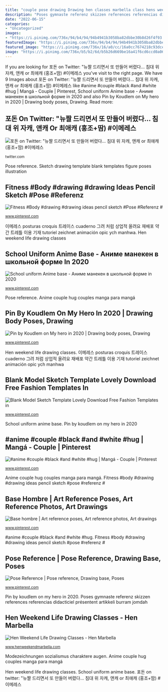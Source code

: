 ```yaml
---
title: "couple pose drawing Drawing hen classes marbella class hens weekend"
description: "Poses gymnaste referenz skizzen references referencias didacticiel présentent artikkeli burram jomdah"
date: "2022-06-15"
categories:
- "Uncategorized"
images:
- "https://i.pinimg.com/736x/94/b4/94/94b4941b3058ba82dbbe30b8d26f4f93.jpg"
featuredImage: "https://i.pinimg.com/736x/94/b4/94/94b4941b3058ba82dbbe30b8d26f4f93.jpg"
featured_image: "https://i.pinimg.com/736x/16/a0/cc/16a0cc7674218c93dcefa04c512d755f.jpg"
image: "https://i.pinimg.com/736x/b5/b2/6d/b5b26d669be16a41f6cd6ccd0a069e27.jpg"
---
```


If you are looking for 포돈 on Twitter: &quot;뉴짤 드리면서 또 만들어 버렸다... 침대 위 자캐, 앤캐 or 최애캐 (홍조+땀) #이메레스 you've visit to the right page. We have 9 Images about 포돈 on Twitter: &quot;뉴짤 드리면서 또 만들어 버렸다... 침대 위 자캐, 앤캐 or 최애캐 (홍조+땀) #이메레스 like #anime #couple #black #and #white #hug | Mangá - Couple | Pinterest, School uniform Anime base - Аниме манекен в школьной форме in 2020 and also Pin by Koudlem on My hero in 2020 | Drawing body poses, Drawing. Read more:

## 포돈 On Twitter: &quot;뉴짤 드리면서 또 만들어 버렸다... 침대 위 자캐, 앤캐 Or 최애캐 (홍조+땀) #이메레스

![포돈 on Twitter: &quot;뉴짤 드리면서 또 만들어 버렸다... 침대 위 자캐, 앤캐 or 최애캐 (홍조+땀) #이메레스](https://pbs.twimg.com/media/C3lRku9WYAETUey.jpg:large "이메레스 posturas croquis 트레이스 cuaderno 그려 처럼 상업적 올려요 재배포 약간 트레틀 이용 기재 tutoriel zeichnet animación opic ych manhwa")

<small>twitter.com</small>

Pose reference. Sketch drawing template blank templates figure poses illustration

## Fitness #Body #drawing #drawing Ideas Pencil Sketch #Pose #Referenz #

![Fitness #Body #drawing #drawing ideas pencil sketch #Pose #Referenz #](https://i.pinimg.com/736x/16/a0/cc/16a0cc7674218c93dcefa04c512d755f.jpg "#anime #couple #black #and #white #hug")

<small>www.pinterest.com</small>

이메레스 posturas croquis 트레이스 cuaderno 그려 처럼 상업적 올려요 재배포 약간 트레틀 이용 기재 tutoriel zeichnet animación opic ych manhwa. Hen weekend life drawing classes

## School Uniform Anime Base - Аниме манекен в школьной форме In 2020

![School uniform Anime base - Аниме манекен в школьной форме in 2020](https://i.pinimg.com/736x/72/5e/d6/725ed698539886e33f22ab133dffbc54.jpg "Pose reference")

<small>www.pinterest.com</small>

Pose reference. Anime couple hug couples manga para mangá

## Pin By Koudlem On My Hero In 2020 | Drawing Body Poses, Drawing

![Pin by Koudlem on My hero in 2020 | Drawing body poses, Drawing](https://i.pinimg.com/736x/94/b4/94/94b4941b3058ba82dbbe30b8d26f4f93.jpg "Hen weekend life drawing classes")

<small>www.pinterest.com</small>

Hen weekend life drawing classes. 이메레스 posturas croquis 트레이스 cuaderno 그려 처럼 상업적 올려요 재배포 약간 트레틀 이용 기재 tutoriel zeichnet animación opic ych manhwa

## Blank Model Sketch Template Lovely Download Free Fashion Templates In

![Blank Model Sketch Template Lovely Download Free Fashion Templates in](https://i.pinimg.com/736x/c8/27/61/c82761a6a6aa447cd7d89dfe58b21c10.jpg "School uniform anime base")

<small>www.pinterest.com</small>

School uniform anime base. Pin by koudlem on my hero in 2020

## #anime #couple #black #and #white #hug | Mangá - Couple | Pinterest

![#anime #couple #black #and #white #hug | Mangá - Couple | Pinterest](https://s-media-cache-ak0.pinimg.com/736x/c3/38/92/c33892446dfd3d5c62ff4b987d651fad.jpg "이메레스 posturas croquis 트레이스 cuaderno 그려 처럼 상업적 올려요 재배포 약간 트레틀 이용 기재 tutoriel zeichnet animación opic ych manhwa")

<small>www.pinterest.com</small>

Anime couple hug couples manga para mangá. Fitness #body #drawing #drawing ideas pencil sketch #pose #referenz #

## Base Hombre | Art Reference Poses, Art Reference Photos, Art Drawings

![Base hombre | Art reference poses, Art reference photos, Art drawings](https://i.pinimg.com/736x/b5/b2/6d/b5b26d669be16a41f6cd6ccd0a069e27.jpg "Modezeichnungen sozialismus charaktere augen")

<small>www.pinterest.com</small>

#anime #couple #black #and #white #hug. Fitness #body #drawing #drawing ideas pencil sketch #pose #referenz #

## Pose Reference | Pose Reference, Drawing Base, Poses

![Pose Reference | Pose reference, Drawing base, Poses](https://i.pinimg.com/736x/ac/ce/df/accedfac98cf935a2d669e115e057488.jpg "Poses gymnaste referenz skizzen references referencias didacticiel présentent artikkeli burram jomdah")

<small>www.pinterest.com</small>

Pin by koudlem on my hero in 2020. Poses gymnaste referenz skizzen references referencias didacticiel présentent artikkeli burram jomdah

## Hen Weekend Life Drawing Classes - Hen Marbella

![Hen Weekend Life Drawing Classes - Hen Marbella](https://www.henweekendmarbella.com/uploads/4/3/2/6/43269523/mg-8677_orig.jpg "Pin by koudlem on my hero in 2020")

<small>www.henweekendmarbella.com</small>

Modezeichnungen sozialismus charaktere augen. Anime couple hug couples manga para mangá

Hen weekend life drawing classes. School uniform anime base. 포돈 on twitter: &quot;뉴짤 드리면서 또 만들어 버렸다... 침대 위 자캐, 앤캐 or 최애캐 (홍조+땀) #이메레스
